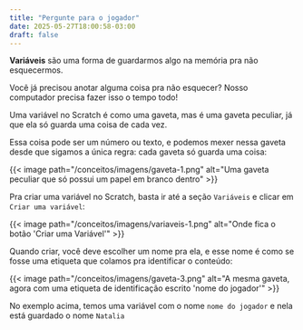 ```yaml
---
title: "Pergunte para o jogador"
date: 2025-05-27T18:00:58-03:00
draft: false
---
```


**Variáveis** são uma forma de guardarmos algo na memória pra não esquecermos.

Você já precisou anotar alguma coisa pra não esquecer? Nosso computador precisa fazer isso o tempo todo!

Uma variável no Scratch é como uma gaveta, mas é uma gaveta peculiar, já que ela só guarda uma coisa de cada vez.

Essa coisa pode ser um número ou texto, e podemos mexer nessa gaveta desde que sigamos a única regra: cada gaveta só guarda uma coisa:

{{< image path="/conceitos/imagens/gaveta-1.png" alt="Uma gaveta peculiar que só possui um papel em branco dentro" >}}

Pra criar uma variável no Scratch, basta ir até a seção `Variáveis` e clicar em `Criar uma variável`:

{{< image path="/conceitos/imagens/variaveis-1.png" alt="Onde fica o botão 'Criar  uma Variável'" >}}

Quando criar, você deve escolher um nome pra ela, e esse nome é como se fosse uma etiqueta que colamos pra identificar o conteúdo:

{{< image path="/conceitos/imagens/gaveta-3.png" alt="A mesma gaveta, agora com uma etiqueta de identificação escrito 'nome do jogador'" >}}

No exemplo acima, temos uma variável com o nome `nome do jogador` e nela está guardado o nome `Natalia`
